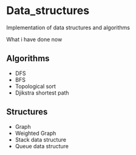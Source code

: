 # Data_structures

Implementation of data structures and algorithms

What i have done now


## Algorithms
- DFS
- BFS
- Topological sort
- Djikstra shortest path


## Structures
- Graph
- Weighted Graph
- Stack data structure
- Queue data structure
